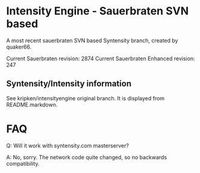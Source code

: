 Intensity Engine - Sauerbraten SVN based
================

A most recent sauerbraten SVN based Syntensity branch,
created by quaker66.

Current Sauerbraten revision: 2874
Current Sauerbraten Enhanced revision: 247


Syntensity/Intensity information
--------------------

See kripken/intensityengine original branch. It is displayed
from README.markdown.


FAQ
=====

Q: Will it work with syntensity.com masterserver?

A: No, sorry. The network code quite changed, so no backwards compatibility.
